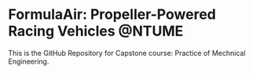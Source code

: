 # FormulaAir: Propeller-Powered Racing Vehicles @NTUME
This is the GitHub Repository for Capstone course: Practice of Mechnical Engineering.
